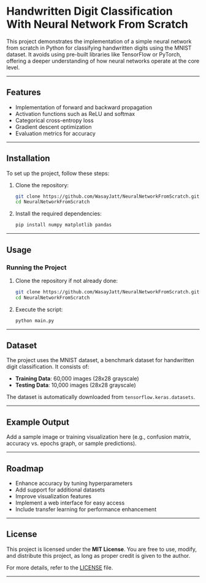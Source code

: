 # Handwritten Digit Classification With Neural Network From Scratch

This project demonstrates the implementation of a simple neural network from scratch in Python for classifying handwritten digits using the MNIST dataset. It avoids using pre-built libraries like TensorFlow or PyTorch, offering a deeper understanding of how neural networks operate at the core level.

---

## Features

- Implementation of forward and backward propagation
- Activation functions such as ReLU and softmax
- Categorical cross-entropy loss
- Gradient descent optimization
- Evaluation metrics for accuracy

---

## Installation

To set up the project, follow these steps:

1. Clone the repository:

    ```bash
   git clone https://github.com/WasayJatt/NeuralNetworkFromScratch.git
    cd NeuralNetworkFromScratch
    ```

2. Install the required dependencies:

    ```bash
    pip install numpy matplotlib pandas 
    ```

---

## Usage

### Running the Project

1. Clone the repository if not already done:

    ```bash
   git clone https://github.com/WasayJatt/NeuralNetworkFromScratch.git
    cd NeuralNetworkFromScratch
    ```

2. Execute the script:

    ```bash
    python main.py
    ```

---

## Dataset

The project uses the MNIST dataset, a benchmark dataset for handwritten digit classification. It consists of:

- **Training Data**: 60,000 images (28x28 grayscale)
- **Testing Data**: 10,000 images (28x28 grayscale)

The dataset is automatically downloaded from `tensorflow.keras.datasets`.

---

## Example Output

Add a sample image or training visualization here (e.g., confusion matrix, accuracy vs. epochs graph, or sample predictions).

---

## Roadmap

- Enhance accuracy by tuning hyperparameters
- Add support for additional datasets
- Improve visualization features
- Implement a web interface for easy access
- Include transfer learning for performance enhancement

---

## License

This project is licensed under the **MIT License**. You are free to use, modify, and distribute this project, as long as proper credit is given to the author.

For more details, refer to the [LICENSE](./LICENSE) file.

---
